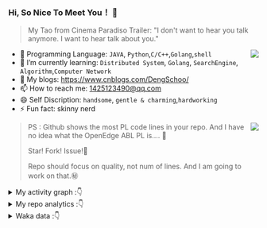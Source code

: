 ### Hi, So Nice To Meet You！ 👋

> My Tao from Cinema Paradiso Trailer: "I don't want to hear you talk anymore. I want to hear talk about you."

<img align="right" src="https://github-readme-stats.vercel.app/api?username=DengSchoo&show_icons=true&theme=tokyonight">

- 🔭 Programming Language: `JAVA`, `Python`,`C/C++`,`Golang`,`shell`
- 🌱 I’m currently learning: `Distributed System`, `Golang`, `SearchEngine`, `Algorithm`,`Computer Network`
- :notebook: My blogs: https://www.cnblogs.com/DengSchoo/
- 📫 How to reach me: 1425123490@qq.com
- 😄 Self Discription:  `handsome`, `gentle & charming`,`hardworking`
- ⚡ Fun fact: skinny nerd


<img align="right" src="https://github-readme-stats.vercel.app/api/top-langs/?username=DengSchoo&layout=compact">

> PS : Github shows the most PL code lines in your repo. And I have no idea what the OpenEdge ABL PL is.... :pig2:
>
> Star! Fork! Issue!:anger:
>
> Repo should focus on quality, not num of lines. And I am going to work on that.:secret:

<details> <summary>My activity graph :👇</summary>
    <center>
        <img src="https://github-readme-activity-graph.vercel.app/graph?username=DengSchoo&theme=dracula#picture_center" alt="Deng Schoo's github activity graph" style="zoom: 60%;" />
    </center>
</details>

<details> <summary>My repo analytics :👇</summary>
    <center>
        <img src="https://repobeats.axiom.co/api/embed/ad2eae98d37098a618d4e65a23e3223e6503627a.svg" alt="Alt" title="Repobeats analytics image" />
    </center>
</details>  
<details> <summary>Waka data :👇</summary>
    
<!--START_SECTION:waka-->
![Code Time](http://img.shields.io/badge/Code%20Time-480%20hrs%2041%20mins-blue)

![Profile Views](http://img.shields.io/badge/Profile%20Views-4-blue)

**🐱 My GitHub Data** 

> 📦 652.2 kB Used in GitHub's Storage 
 > 
> 🚫 Not Opted to Hire
 > 
> 📜 32 Public Repositories 
 > 
> 🔑 1 Private Repositories 
 > 
**I'm a Night 🦉** 

```text
🌞 Morning                51 commits          ███░░░░░░░░░░░░░░░░░░░░░░   10.97 % 
🌆 Daytime                100 commits         █████░░░░░░░░░░░░░░░░░░░░   21.51 % 
🌃 Evening                270 commits         ███████████████░░░░░░░░░░   58.06 % 
🌙 Night                  44 commits          ██░░░░░░░░░░░░░░░░░░░░░░░   09.46 % 
```
📅 **I'm Most Productive on Sunday** 

```text
Monday                   32 commits          ██░░░░░░░░░░░░░░░░░░░░░░░   06.88 % 
Tuesday                  27 commits          █░░░░░░░░░░░░░░░░░░░░░░░░   05.81 % 
Wednesday                25 commits          █░░░░░░░░░░░░░░░░░░░░░░░░   05.38 % 
Thursday                 36 commits          ██░░░░░░░░░░░░░░░░░░░░░░░   07.74 % 
Friday                   65 commits          ███░░░░░░░░░░░░░░░░░░░░░░   13.98 % 
Saturday                 131 commits         ███████░░░░░░░░░░░░░░░░░░   28.17 % 
Sunday                   149 commits         ████████░░░░░░░░░░░░░░░░░   32.04 % 
```


📊 **This Week I Spent My Time On** 

```text
🕑︎ Time Zone: Asia/Shanghai

💬 Programming Languages: 
No Activity Tracked This Week

🔥 Editors: 
No Activity Tracked This Week

💻 Operating System: 
No Activity Tracked This Week
```

**I Mostly Code in HTML** 

```text
HTML                     3 repos             █████░░░░░░░░░░░░░░░░░░░░   20.00 % 
JavaScript               2 repos             ███░░░░░░░░░░░░░░░░░░░░░░   13.33 % 
Python                   2 repos             ███░░░░░░░░░░░░░░░░░░░░░░   13.33 % 
Vue                      1 repo              ██░░░░░░░░░░░░░░░░░░░░░░░   06.67 % 
C++                      1 repo              ██░░░░░░░░░░░░░░░░░░░░░░░   06.67 % 
```



**Timeline**

![Lines of Code chart](https://raw.githubusercontent.com/DengSchoo/DengSchoo/main/assets/bar_graph.png)


 Last Updated on 02/01/2025 18:41:26 UTC
<!--END_SECTION:waka-->

</details>
